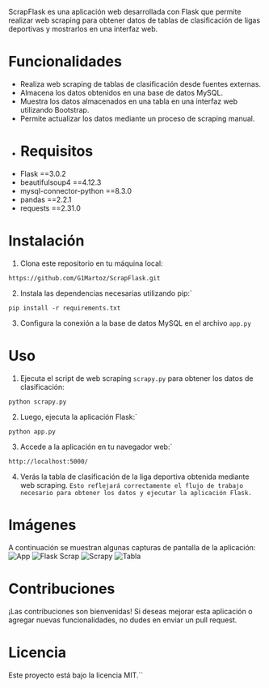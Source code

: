ScrapFlask es una aplicación web desarrollada con Flask que permite realizar web scraping para obtener datos de tablas de clasificación de ligas deportivas y mostrarlos en una interfaz web.
# Funcionalidades
- Realiza web scraping de tablas de clasificación desde fuentes externas. 
- Almacena los datos obtenidos en una base de datos MySQL.
- Muestra los datos almacenados en una tabla en una interfaz web utilizando Bootstrap.
- Permite actualizar los datos mediante un proceso de scraping manual.
- # Requisitos
- Flask ==3.0.2
- beautifulsoup4 ==4.12.3
- mysql-connector-python ==8.3.0
- pandas ==2.2.1
- requests ==2.31.0

# Instalación

1. Clona este repositorio en tu máquina local:

```
https://github.com/G1Martoz/ScrapFlask.git
```

2. Instala las dependencias necesarias utilizando pip:`

```
pip install -r requirements.txt
```

3. Configura la conexión a la base de datos MySQL en el archivo `app.py`
 
# Uso

1. Ejecuta el script de web scraping `scrapy.py` para obtener los datos de clasificación:

```
python scrapy.py
```

2. Luego, ejecuta la aplicación Flask:`

```
python app.py
```

3. Accede a la aplicación en tu navegador web:`

```
http://localhost:5000/
```

4. Verás la tabla de clasificación de la liga deportiva obtenida mediante web scraping.  `Esto reflejará correctamente el flujo de trabajo necesario para obtener los datos y ejecutar la aplicación Flask.`  
# Imágenes
A continuación se muestran algunas capturas de pantalla de la aplicación:
![App](App.png)  ![Flask Scrap](FlaskScrap.jpeg)  ![Scrapy](Scrapy.png)  ![Tabla](Table.png)
# Contribuciones
¡Las contribuciones son bienvenidas! Si deseas mejorar esta aplicación o agregar nuevas funcionalidades, no dudes en enviar un pull request.  
# Licencia
Este proyecto está bajo la licencia MIT.``
